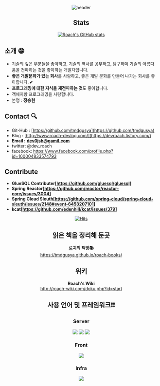 <div align='center'>
  
  
![header](https://capsule-render.vercel.app/api?type=wave&color=auto&height=300&section=header&text=Roach-Git&fontSize=90)

## Stats

[![Roach's GitHub stats](https://github-readme-stats.vercel.app/api?username=tmdgusya&show_icons=true&theme=radical)
](https://github.com/anuraghazra/github-readme-stats)
  
  
</div>
  
## 소개 😁

- 기술의 깊은 부분들을 좋아하고, 기술의 역사를 공부하고, 탐구하며 기술의 아름다움을 전파하는 것을 좋아하는 개발자입니다.
- **좋은 개발문화가 있는 회사**를 사랑하고, 좋은 개발 문화를 만들어 나가는 회사를 좋아합니다. 💕
- **프로그래밍에 대한 지식을 재전파하는 것**도 좋아합니다.
- 객체지향 프로그래밍을 사랑합니다.
- 본명 : **정승현**
  
## Contact 🔍

- Git-Hub : [https://github.com/tmdgusya](https://github.com/tmdgusya)
- Blog : [http://www.roach-devlog.com/](https://devroach.tistory.com/)
- **Email :** **dev0jsh@gamil.com**
- twitter: @dev_roach
- facebook: https://www.facebook.com/profile.php?id=100004833574793

## Contribute

- **GlueSQL Contributer[https://github.com/gluesql/gluesql]**
- **Spring Reactor[https://github.com/reactor/reactor-core/issues/3004]**
- **Spring Cloud Sleuth[https://github.com/spring-cloud/spring-cloud-sleuth/issues/2148#event-6453207101]**
- **kcat[https://github.com/edenhill/kcat/issues/379]**

<div align='center'>
  
[![Hits](https://hits.seeyoufarm.com/api/count/incr/badge.svg?url=https%3A%2F%2Fgithub.com%2Ftmdgusya)](https://hits.seeyoufarm.com)
  
## 읽은 책을 정리해 둔곳
  
**로치의 책방📚** <br/>
https://tmdgusya.github.io/roach-books/
  
## 위키
  
**Roach's Wiki** <br/>
http://roach-wiki.com/doku.php?id=start
 

## 사용 언어 및 프레임워크❗️❗️
  
### Server
  <img src="https://img.shields.io/badge/Spring-6DB33F?style=flat-square&logo=Spring&logoColor=green"/>
  <img src="https://img.shields.io/badge/Ruby on Rails-CC0000?style=flat-square&logo=RubyOnRails&logoColor=red"/>
    <img src="https://img.shields.io/badge/JPA-6DB33F?style=flat-square&logo=Spring&logoColor=green"/>

### Front   
  <img src="https://img.shields.io/badge/React-61DAFB?style=flat-square&logo=React&logoColor=yellow"/>

### Infra
  <img src="https://img.shields.io/badge/MySQL-4479A1?style=flat-square&logo=MySQL&logoColor=red"/> 
  
</div>

<!--
**tmdgusya/tmdgusya** is a ✨ _special_ ✨ repository because its `README.md` (this file) appears on your GitHub profile.

